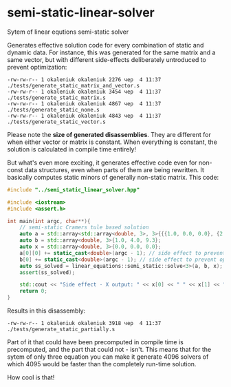 # semi-static-linear-solver
Sytem of linear equtions semi-static solver

Generates effective solution code for every combination of static and dynamic data.
For instance, this was generated for the same matrix and a same vector, but with different side-effects deliberately untroduced to prevent optimization:

    -rw-rw-r-- 1 okaleniuk okaleniuk 2276 чер  4 11:37 ./tests/generate_static_matrix_and_vector.s
    -rw-rw-r-- 1 okaleniuk okaleniuk 3454 чер  4 11:37 ./tests/generate_static_matrix.s
    -rw-rw-r-- 1 okaleniuk okaleniuk 4867 чер  4 11:37 ./tests/generate_static_none.s
    -rw-rw-r-- 1 okaleniuk okaleniuk 4843 чер  4 11:37 ./tests/generate_static_vector.s

Please note the **size of generated disassemblies**. They are different for when either vector or matrix is constant. When everything is constant, the solution is calculated in compile time entirely!

But what's even more exciting, it generates effective code even for non-const data structures, even when parts of them are being rewritten. It basically computes static minors of generally non-static matrix. This code:

```cpp
#include "../semi_static_linear_solver.hpp"

#include <iostream>
#include <assert.h>

int main(int argc, char**){
    // semi-static Cramers tule based solution
    auto a = std::array<std::array<double, 3>, 3>{{{1.0, 0.0, 0.0}, {2.0, 1.0, 0.0}, {3.0, 2.0, 1.0}}};
    auto b = std::array<double, 3>{1.0, 4.0, 9.3};
    auto x = std::array<double, 3>{0.0, 0.0, 0.0};
    a[0][0] += static_cast<double>(argc - 1); // side effect to prevent optimization
    b[0] += static_cast<double>(argc - 1); // side effect to prevent optimization
    auto ss_solved = linear_equations::semi_static::solve<3>(a, b, x);
    assert(ss_solved);

    std::cout << "Side effect - X output: " << x[0] << " " << x[1] << " " << x[2] << std::endl;
    return 0;
}
```

Results in this disassembly:

    -rw-rw-r-- 1 okaleniuk okaleniuk 3918 чер  4 11:37 ./tests/generate_static_partially.s
    
Part of it that could have been precomputed in compile time is precomputed, and the part that could not - isn't. This means that for the sytem of only three equation you can make it generate 4096 solvers of which 4095 would be faster than the completely run-time solution.

How cool is that!  
